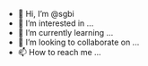 - 👋 Hi, I’m @sgbi
- 👀 I’m interested in ...
- 🌱 I’m currently learning ...
- 💞️ I’m looking to collaborate on ...
- 📫 How to reach me ...

<!---
sgbi/sgbi is a ✨ special ✨ repository because its `README.md` (this file) appears on your GitHub profile.
You can click the Preview link to take a look at your changes.
--->
